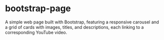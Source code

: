 # bootstrap-page
A simple web page built with Bootstrap, featuring a responsive carousel and a grid of cards with images, titles, and descriptions, each linking to a corresponding YouTube video.
